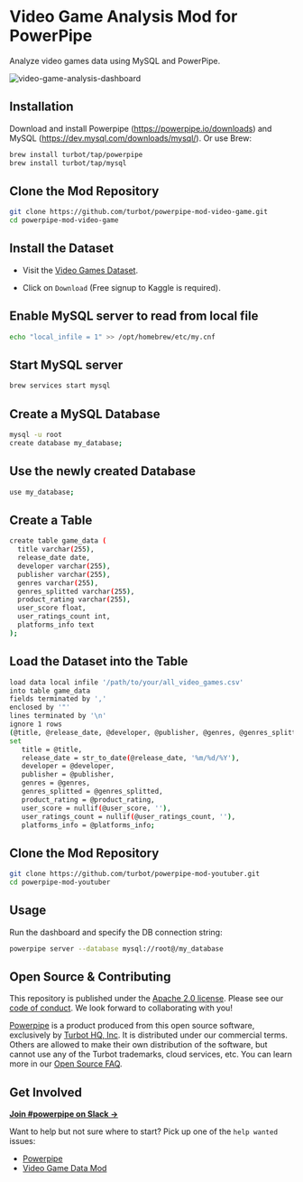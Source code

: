 # Video Game Analysis Mod for PowerPipe

Analyze video games data using MySQL and PowerPipe.

![video-game-analysis-dashboard](https://github.com/turbot/powerpipe-mod-video-game/assets/72413708/4cfc4e02-4ccd-49a3-9c60-d73594c6d108)

## Installation

Download and install Powerpipe (https://powerpipe.io/downloads) and MySQL (https://dev.mysql.com/downloads/mysql/). Or use Brew:

```sh
brew install turbot/tap/powerpipe
brew install turbot/tap/mysql
```

## Clone the Mod Repository

```sh
git clone https://github.com/turbot/powerpipe-mod-video-game.git
cd powerpipe-mod-video-game
```

## Install the Dataset

- Visit the [Video Games Dataset](https://www.kaggle.com/datasets/beridzeg45/video-games).

- Click on `Download` (Free signup to Kaggle is required).

## Enable MySQL server to read from local file

```sh
echo "local_infile = 1" >> /opt/homebrew/etc/my.cnf
```

## Start MySQL server

```sh
brew services start mysql
```

## Create a MySQL Database

```sh
mysql -u root
create database my_database;
```

## Use the newly created Database

```sh
use my_database;
```

## Create a Table

```sh
create table game_data (
  title varchar(255),
  release_date date,
  developer varchar(255),
  publisher varchar(255),
  genres varchar(255),
  genres_splitted varchar(255),
  product_rating varchar(255),
  user_score float,
  user_ratings_count int,
  platforms_info text
);
```

## Load the Dataset into the Table

```sh
load data local infile '/path/to/your/all_video_games.csv'
into table game_data
fields terminated by ','
enclosed by '"'
lines terminated by '\n'
ignore 1 rows
(@title, @release_date, @developer, @publisher, @genres, @genres_splitted, @product_rating, @user_score, @user_ratings_count, @platforms_info)
set
   title = @title,
   release_date = str_to_date(@release_date, '%m/%d/%Y'),
   developer = @developer,
   publisher = @publisher,
   genres = @genres,
   genres_splitted = @genres_splitted,
   product_rating = @product_rating,
   user_score = nullif(@user_score, ''),
   user_ratings_count = nullif(@user_ratings_count, ''),
   platforms_info = @platforms_info;
```

## Clone the Mod Repository

```sh
git clone https://github.com/turbot/powerpipe-mod-youtuber.git
cd powerpipe-mod-youtuber
```

## Usage

Run the dashboard and specify the DB connection string:

```sh
powerpipe server --database mysql://root@/my_database
```

## Open Source & Contributing

This repository is published under the [Apache 2.0 license](https://www.apache.org/licenses/LICENSE-2.0). Please see our [code of conduct](https://github.com/turbot/.github/blob/main/CODE_OF_CONDUCT.md). We look forward to collaborating with you!

[Powerpipe](https://powerpipe.io) is a product produced from this open source software, exclusively by [Turbot HQ, Inc](https://turbot.com). It is distributed under our commercial terms. Others are allowed to make their own distribution of the software, but cannot use any of the Turbot trademarks, cloud services, etc. You can learn more in our [Open Source FAQ](https://turbot.com/open-source).

## Get Involved

**[Join #powerpipe on Slack →](https://powerpipe.io/community/join)**

Want to help but not sure where to start? Pick up one of the `help wanted` issues:

- [Powerpipe](https://github.com/turbot/powerpipe/labels/help%20wanted)
- [Video Game Data Mod](https://github.com/turbot/powerpipe-mod-video-game/labels/help%20wanted)
